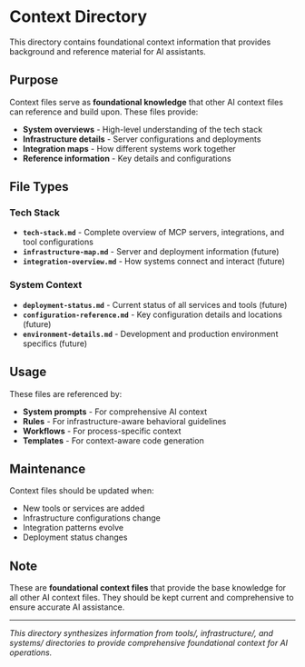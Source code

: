 # Context Directory

This directory contains foundational context information that provides background and reference material for AI assistants.

## Purpose

Context files serve as **foundational knowledge** that other AI context files can reference and build upon. These files provide:

- **System overviews** - High-level understanding of the tech stack
- **Infrastructure details** - Server configurations and deployments
- **Integration maps** - How different systems work together
- **Reference information** - Key details and configurations

## File Types

### Tech Stack
- **`tech-stack.md`** - Complete overview of MCP servers, integrations, and tool configurations
- **`infrastructure-map.md`** - Server and deployment information (future)
- **`integration-overview.md`** - How systems connect and interact (future)

### System Context
- **`deployment-status.md`** - Current status of all services and tools (future)
- **`configuration-reference.md`** - Key configuration details and locations (future)
- **`environment-details.md`** - Development and production environment specifics (future)

## Usage

These files are referenced by:
- **System prompts** - For comprehensive AI context
- **Rules** - For infrastructure-aware behavioral guidelines
- **Workflows** - For process-specific context
- **Templates** - For context-aware code generation

## Maintenance

Context files should be updated when:
- New tools or services are added
- Infrastructure configurations change
- Integration patterns evolve
- Deployment status changes

## Note

These are **foundational context files** that provide the base knowledge for all other AI context files. They should be kept current and comprehensive to ensure accurate AI assistance.

---

*This directory synthesizes information from tools/, infrastructure/, and systems/ directories to provide comprehensive foundational context for AI operations.*
